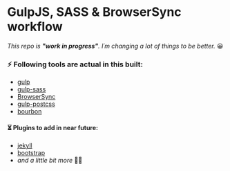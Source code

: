 # GulpJS, SASS & BrowserSync workflow

*This repo is **"work in progress"**. I´m changing a lot of things to be better.* :grinning:

### :zap: Following tools are actual in this built:

- [gulp](http://github.com/gulpjs)
- [gulp-sass](https://github.com/dlmanning/gulp-sass)
- [BrowserSync](http://github.com/BrowserSync/browser-sync)
- [gulp-postcss](https://github.com/postcss/gulp-postcss)
- [bourbon](http://github.com/thoughtbot/bourbon)

 #### :hourglass_flowing_sand: Plugins to add in near future:

 - [jekyll](http://github.com/jekyll/jekyll)
 - [bootstrap](https://github.com/twbs/bootstrap)
 - *and a little bit more* :see_no_evil::sunglasses:
